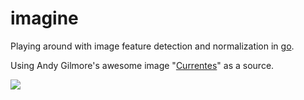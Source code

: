 # imagine

Playing around with image feature detection and normalization in [go](http://golang.org/).

Using Andy Gilmore's awesome image "[Currentes](http://www.theghostlystore.com/products/currentes-print)" as a source.

![](http://cl.ly/image/3u1w3C0o3S1K/Screen%20Shot%202012-08-30%20at%205.37.25%20PM.png)
